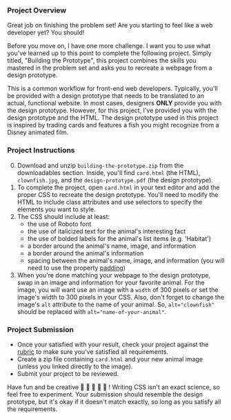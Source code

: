### Project Overview

Great job on finishing the problem set! Are you starting to feel like a web developer yet? You should!

Before you move on, I have one more challenge. I want you to use what you've learned up to this point to complete the following project. Simply titled, "Building the Prototype", this project combines the skills you mastered in the problem set and asks you to recreate a webpage from a design prototype.

This is a common workflow for front-end web developers. Typically, you'll be provided with a design prototype that needs to be translated to an actual, functional website. In most cases, designers **ONLY** provide you with the design prototype. However, for this project, I've provided you with the design prototype and the HTML. The design prototype used in this project is inspired by trading cards and features a fish you might recognize from a Disney animated film.

### Project Instructions

0. Download and unzip `building-the-prototype.zip` from the downloadables section. Inside, you'll find `card.html` (the HTML), `clownfish.jpg`, and the `design-prototype.pdf` (the design prototype).
1. To complete the project, open `card.html` in your text editor and add the proper CSS to recreate the design prototype. You'll need to modify the HTML to include class attributes and use selectors to specify the elements you want to style.
2. The CSS should include at least:
    - the use of Roboto font
    - the use of italicized text for the animal's interesting fact
    - the use of bolded labels for the animal's list items (e.g. 'Habitat')
    - a border around the animal's name, image, and information
    - a border around the animal's information
    - spacing between the animal's name, image, and information (you will need to use the property [padding](https://developer.mozilla.org/en-US/docs/Web/CSS/padding))
3. When you're done matching your webpage to the design prototype, swap in an image and information for your favorite animal. For the image, you will want use an image with a `width` of 300 pixels or set the image's width to 300 pixels in your CSS. Also, don't forget to change the image's `alt` attribute to the name of your animal. So, `alt="clownfish"` should be replaced with `alt="name-of-your-animal"`. 

### Project Submission

* Once your satisfied with your result, check your project against the [rubric](https://docs.google.com/document/d/1ijBxKqQ46zixDbHm4rGXKHOGR0Km-KXvjFmlYZsa9HE/pub) to make sure you've satisfied all requirements.
* Create a zip file containing `card.html` and your new animal image (unless you linked directly to the image).
* Submit your project to be reviewed.

Have fun and be creative 🐠 🐍 🐅 🐼 🐫 ! Writing CSS isn't an exact science, so feel free to experiment. Your submission should resemble the design prototype, but it's okay if it doesn't match exactly, so long as you satisfy all the requirements.

